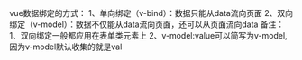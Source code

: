 vue数据绑定的方式：
    1、单向绑定（v-bind）：数据只能从data流向页面
    2、双向绑定（v-model）：数据不仅能从data流向页面，还可以从页面流向data
        备注：
            1、双向绑定一般都应用在表单类元素上
            2、v-model:value可以简写为v-model,因为v-model默认收集的就是val
            